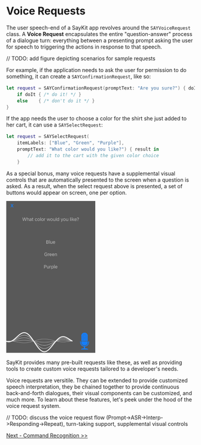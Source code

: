# Voice Requests


The user speech-end of a SayKit app revolves around the `SAYVoiceRequest` class. A **Voice Request** encapsulates the entire "question-answer" process of a dialogue turn: everything between a presenting prompt asking the user for speech to triggering the actions in response to that speech.

// TODO: add figure depicting scenarios for sample requests

For example, if the application needs to ask the user for permission to do something, it can create a `SAYConfirmationRequest`, like so:

````swift
let request = SAYConfirmationRequest(promptText: "Are you sure?") { doIt: Bool in
	if doIt { /* do it! */ }
	else    { /* don't do it */ }
}
````

If the app needs the user to choose a color for the shirt she just added to her cart, it can use a `SAYSelectRequest`:

````swift
let request = SAYSelectRequest(
    itemLabels: ["Blue", "Green", "Purple"],
    promptText: "What color would you like?") { result in
        // add it to the cart with the given color choice
    }
````

As a special bonus, many voice requests have a supplemental visual controls that are automatically presented to the screen when a question is asked. As a result, when the select request above is presented, a set of buttons would appear on screen, one per option.

![Select request view](./assets/select-request.png)

SayKit provides many pre-built requests like these, as well as providing tools to create custom voice requests tailored to a developer's needs.

Voice requests are versitile. They can be extended to provide customized speech interpretation, they be chained together to provide continuous back-and-forth dialogues, their visual components can be customized, and much more. To learn about these features, let's peek under the hood of the voice request system.

// TODO: discuss the voice request flow (Prompt->ASR->Interp->Responding->Repeat), turn-taking support, supplemental visual controls

[Next - Command Recognition >>](./03-command-recognition.md)

